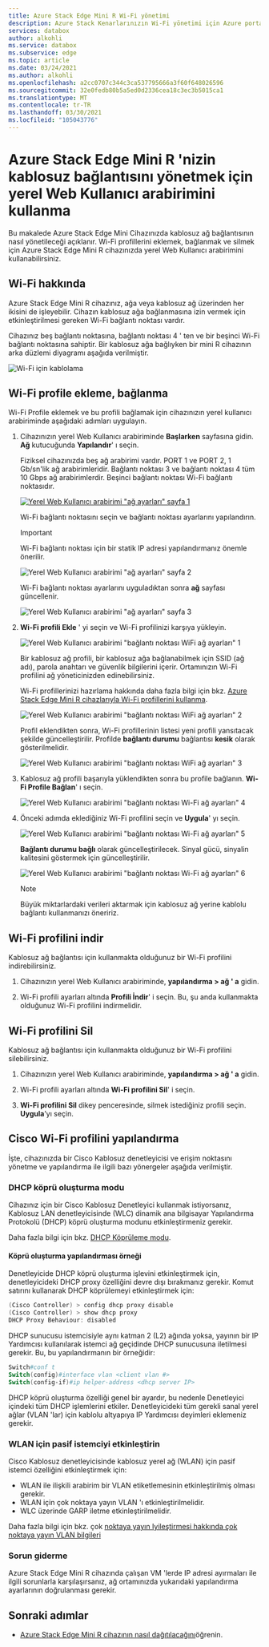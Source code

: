 ```yaml
---
title: Azure Stack Edge Mini R Wi-Fi yönetimi
description: Azure Stack Kenarlarınızın Wi-Fi yönetimi için Azure portal nasıl kullanılacağını açıklar.
services: databox
author: alkohli
ms.service: databox
ms.subservice: edge
ms.topic: article
ms.date: 03/24/2021
ms.author: alkohli
ms.openlocfilehash: a2cc0707c344c3ca537795666a3f60f648026596
ms.sourcegitcommit: 32e0fedb80b5a5ed0d2336cea18c3ec3b5015ca1
ms.translationtype: MT
ms.contentlocale: tr-TR
ms.lasthandoff: 03/30/2021
ms.locfileid: "105043776"
---
```

# <a name="use-the-local-web-ui-to-manage-wireless-connectivity-on-your-azure-stack-edge-mini-r"></a>Azure Stack Edge Mini R 'nizin kablosuz bağlantısını yönetmek için yerel Web Kullanıcı arabirimini kullanma

Bu makalede Azure Stack Edge Mini Cihazınızda kablosuz ağ bağlantısının nasıl yönetileceği açıklanır. Wi-Fi profillerini eklemek, bağlanmak ve silmek için Azure Stack Edge Mini R cihazınızda yerel Web Kullanıcı arabirimini kullanabilirsiniz.

## <a name="about-wi-fi"></a>Wi-Fi hakkında

Azure Stack Edge Mini R cihazınız, ağa veya kablosuz ağ üzerinden her ikisini de işleyebilir. Cihazın kablosuz ağa bağlanmasına izin vermek için etkinleştirilmesi gereken Wi-Fi bağlantı noktası vardır. 

Cihazınız beş bağlantı noktasına, bağlantı noktası 4 ' ten ve bir beşinci Wi-Fi bağlantı noktasına sahiptir. Bir kablosuz ağa bağlıyken bir mini R cihazının arka düzlemi diyagramı aşağıda verilmiştir.

![Wi-Fi için kablolama](./media/azure-stack-edge-mini-r-deploy-install/wireless-cabled.png)


## <a name="add-connect-to-wi-fi-profile"></a>Wi-Fi profile ekleme, bağlanma

Wi-Fi Profile eklemek ve bu profili bağlamak için cihazınızın yerel kullanıcı arabiriminde aşağıdaki adımları uygulayın.

1. Cihazınızın yerel Web Kullanıcı arabiriminde **Başlarken** sayfasına gidin. **Ağ** kutucuğunda **Yapılandır**' ı seçin.  
    
    Fiziksel cihazınızda beş ağ arabirimi vardır. PORT 1 ve PORT 2, 1 Gb/sn'lik ağ arabirimleridir. Bağlantı noktası 3 ve bağlantı noktası 4 tüm 10 Gbps ağ arabirimlerdir. Beşinci bağlantı noktası Wi-Fi bağlantı noktasıdır. 

    [![Yerel Web Kullanıcı arabirimi "ağ ayarları" sayfa 1](./media/azure-stack-edge-mini-r-deploy-configure-network-compute-web-proxy/configure-wifi-1.png)](./media/azure-stack-edge-mini-r-deploy-configure-network-compute-web-proxy/configure-wifi-1.png#lightbox)  
    
    Wi-Fi bağlantı noktasını seçin ve bağlantı noktası ayarlarını yapılandırın. 
    
    > [!IMPORTANT]
    > Wi-Fi bağlantı noktası için bir statik IP adresi yapılandırmanız önemle önerilir.  

    ![Yerel Web Kullanıcı arabirimi "ağ ayarları" sayfa 2](./media/azure-stack-edge-mini-r-deploy-configure-network-compute-web-proxy/configure-wifi-2.png)

    Wi-Fi bağlantı noktası ayarlarını uyguladıktan sonra **ağ** sayfası güncellenir.

    ![Yerel Web Kullanıcı arabirimi "ağ ayarları" sayfa 3](./media/azure-stack-edge-mini-r-deploy-configure-network-compute-web-proxy/configure-wifi-4.png)

   
2. **Wi-Fi profili Ekle** ' yi seçin ve Wi-Fi profilinizi karşıya yükleyin. 

    ![Yerel Web Kullanıcı arabirimi "bağlantı noktası WiFi ağ ayarları" 1](./media/azure-stack-edge-mini-r-deploy-configure-network-compute-web-proxy/add-wifi-profile-1.png)
    
    Bir kablosuz ağ profili, bir kablosuz ağa bağlanabilmek için SSID (ağ adı), parola anahtarı ve güvenlik bilgilerini içerir. Ortamınızın Wi-Fi profilini ağ yöneticinizden edinebilirsiniz.

    Wi-Fi profillerinizi hazırlama hakkında daha fazla bilgi için bkz. [Azure Stack Edge Mini R cihazlarıyla Wi-Fi profillerini kullanma](azure-stack-edge-mini-r-use-wifi-profiles.md).

    ![Yerel Web Kullanıcı arabirimi "bağlantı noktası WiFi ağ ayarları" 2](./media/azure-stack-edge-mini-r-deploy-configure-network-compute-web-proxy/add-wifi-profile-2.png)

    Profil eklendikten sonra, Wi-Fi profillerinin listesi yeni profili yansıtacak şekilde güncelleştirilir. Profilde **bağlantı durumu** bağlantısı **kesik** olarak gösterilmelidir. 

    ![Yerel Web Kullanıcı arabirimi "bağlantı noktası WiFi ağ ayarları" 3](./media/azure-stack-edge-mini-r-deploy-configure-network-compute-web-proxy/add-wifi-profile-3.png)
    
3. Kablosuz ağ profili başarıyla yüklendikten sonra bu profile bağlanın. **Wi-Fi Profile Bağlan**' ı seçin. 

    ![Yerel Web Kullanıcı arabirimi "bağlantı noktası Wi-Fi ağ ayarları" 4](./media/azure-stack-edge-mini-r-deploy-configure-network-compute-web-proxy/add-wifi-profile-4.png)

4. Önceki adımda eklediğiniz Wi-Fi profilini seçin ve **Uygula**' yı seçin. 

    ![Yerel Web Kullanıcı arabirimi "bağlantı noktası Wi-Fi ağ ayarları" 5](./media/azure-stack-edge-mini-r-deploy-configure-network-compute-web-proxy/add-wifi-profile-5.png)

    **Bağlantı durumu** **bağlı** olarak güncelleştirilecek. Sinyal gücü, sinyalin kalitesini göstermek için güncelleştirilir. 

    ![Yerel Web Kullanıcı arabirimi "bağlantı noktası Wi-Fi ağ ayarları" 6](./media/azure-stack-edge-mini-r-deploy-configure-network-compute-web-proxy/add-wifi-profile-6.png)

    > [!NOTE]
    > Büyük miktarlardaki verileri aktarmak için kablosuz ağ yerine kablolu bağlantı kullanmanızı öneririz. 


## <a name="download-wi-fi-profile"></a>Wi-Fi profilini indir

Kablosuz ağ bağlantısı için kullanmakta olduğunuz bir Wi-Fi profilini indirebilirsiniz.

1. Cihazınızın yerel Web Kullanıcı arabiriminde, **yapılandırma > ağ ' a** gidin. 

2. Wi-Fi profili ayarları altında **Profili İndir**' i seçin. Bu, şu anda kullanmakta olduğunuz Wi-Fi profilini indirmelidir.


## <a name="delete-wi-fi-profile"></a>Wi-Fi profilini Sil

Kablosuz ağ bağlantısı için kullanmakta olduğunuz bir Wi-Fi profilini silebilirsiniz.


1. Cihazınızın yerel Web Kullanıcı arabiriminde, **yapılandırma > ağ ' a** gidin. 

2. Wi-Fi profili ayarları altında **Wi-Fi profilini Sil**' i seçin.

3. **Wi-Fi profilini Sil** dikey penceresinde, silmek istediğiniz profili seçin. **Uygula**’yı seçin.


## <a name="configure-cisco-wi-fi-profile"></a>Cisco Wi-Fi profilini yapılandırma

İşte, cihazınızda bir Cisco Kablosuz denetleyicisi ve erişim noktasını yönetme ve yapılandırma ile ilgili bazı yönergeler aşağıda verilmiştir. 

### <a name="dhcp-bridging-mode"></a>DHCP köprü oluşturma modu

Cihazınız için bir Cisco Kablosuz Denetleyici kullanmak istiyorsanız, Kablosuz LAN denetleyicisinde (WLC) dinamik ana bilgisayar Yapılandırma Protokolü (DHCP) köprü oluşturma modunu etkinleştirmeniz gerekir.

Daha fazla bilgi için bkz. [DHCP Köprüleme modu](https://www.cisco.com/c/en/us/support/docs/wireless/4400-series-wireless-lan-controllers/110865-dhcp-wlc.html#anc9).

#### <a name="bridging-configuration-example"></a>Köprü oluşturma yapılandırması örneği

Denetleyicide DHCP köprü oluşturma işlevini etkinleştirmek için, denetleyicideki DHCP proxy özelliğini devre dışı bırakmanız gerekir. Komut satırını kullanarak DHCP köprülemeyi etkinleştirmek için:

```powershell
(Cisco Controller) > config dhcp proxy disable
(Cisco Controller) > show dhcp proxy
DHCP Proxy Behaviour: disabled
```

DHCP sunucusu istemcisiyle aynı katman 2 (L2) ağında yoksa, yayının bir IP Yardımcısı kullanılarak istemci ağ geçidinde DHCP sunucusuna iletilmesi gerekir. Bu, bu yapılandırmanın bir örneğidir:

```powershell
Switch#conf t
Switch(config)#interface vlan <client vlan #>
Switch(config-if)#ip helper-address <dhcp server IP>
```

DHCP köprü oluşturma özelliği genel bir ayardır, bu nedenle Denetleyici içindeki tüm DHCP işlemlerini etkiler. Denetleyicideki tüm gerekli sanal yerel ağlar (VLAN 'lar) için kablolu altyapıya IP Yardımcısı deyimleri eklemeniz gerekir.

### <a name="enable-the-passive-client-for-wlan"></a>WLAN için pasif istemciyi etkinleştirin

Cisco Kablosuz denetleyicisinde kablosuz yerel ağ (WLAN) için pasif istemci özelliğini etkinleştirmek için:

* WLAN ile ilişkili arabirim bir VLAN etiketlemesinin etkinleştirilmiş olması gerekir.
* WLAN için çok noktaya yayın VLAN 'ı etkinleştirilmelidir.
* WLC üzerinde GARP iletme etkinleştirilmelidir.

Daha fazla bilgi için bkz. çok [noktaya yayın Iyileştirmesi hakkında çok noktaya yayın VLAN bilgileri](https://www.cisco.com/c/en/us/td/docs/wireless/controller/8-5/config-guide/b_cg85/wlan_interfaces.html)

### <a name="troubleshoot"></a>Sorun giderme

Azure Stack Edge Mini R cihazında çalışan VM 'lerde IP adresi ayırmaları ile ilgili sorunlarla karşılaşırsanız, ağ ortamınızda yukarıdaki yapılandırma ayarlarının doğrulanması gerekir.

## <a name="next-steps"></a>Sonraki adımlar

- [Azure Stack Edge Mini R cihazının nasıl dağıtılacağını](azure-stack-edge-mini-r-deploy-prep.md)öğrenin.
